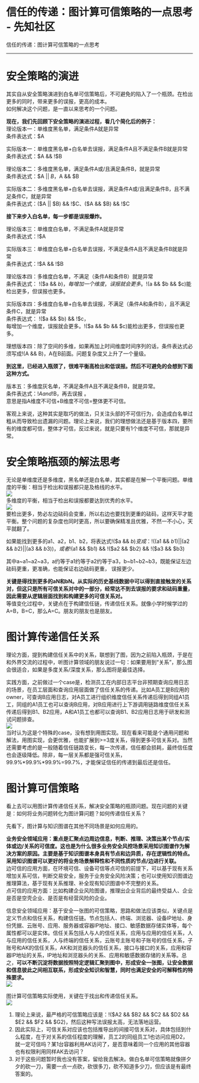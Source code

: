 

# 信任的传递：图计算可信策略的一点思考 - 先知社区

信任的传递：图计算可信策略的一点思考

- - -

# 安全策略的演进

其实自从安全策略演进到白名单可信策略后，不可避免的陷入了一个瓶颈。在检出更多的同时，带来更多的误报，更高的成本。  
如何解决这个问题，是一直以来思考的一个问题。

**现在，我们先回顾下安全策略的演进过程，看几个简化后的例子：**  
理论版本一：单维度黑名单，满足条件A就是异常  
条件表达式：$A

实际版本一：单维度黑名单+白名单去误报，满足条件A且不满足条件B就是异常  
条件表达式：$A && !$B

理论版本二：多维度黑名单，满足条件A或/且满足条件B，就是异常  
条件表达式：$A || $B，$A && $B

实际版本二：多维度黑名单+白名单去误报，满足条件A或/且满足条件B，且不满足条件C，就是异常  
条件表达式：($A || $B) && !$C、($A && $B) && !$C

**接下来步入白名单，每一步都是误报爆炸。**

理论版本三：单维度白名单，不满足条件A就是异常  
条件表达式：!$A

实际版本三：单维度白名单+白名单去误报，不满足条件A且不满足条件B就是异常  
条件表达式：!$A && !$B

理论版本四：多维度白名单，不满足（条件A和条件B）就是异常  
条件表达式： !($a && $b)，  
每增加一个维度，误报就会更多。!($a && $b && $c)能检出更多，但误报也更多。

实际版本四：多维度白名单+白名单去误报，不满足（条件A和条件B），且不满足条件C，就是异常  
条件表达式： !($a && $b) && !$c，  
每增加一个维度，误报就会更多。!($a && $b && $c)能检出更多，但误报也更多。

理想版本四：除了空间的多维，如果再加上时间维度时间序列的话，条件表达式必须写成!(A && B)，A在B前面。问题复杂度又上升了一个量级。

**到这里，已经进入瓶颈了，很难平衡高检出和低误报。然后不可避免的会想到下面这种方式。**

版本五：多维度灰名单，不满足条件A且不满足条件B，就是异常。  
条件表达式：!$A and !$B，再去误报 。  
意思是指A维度不可信+B维度不可信=整体更不可信。

客观上来说，这种其实是取巧的做法，只关注头部的不可信行为，会造成白名单过粗从而导致检出遗漏的问题。理论上来说，我们的理想做法还是基于版本四，要所有的维度都可信，整体才可信，反过来说，就是只要有1个维度不可信，那就是异常。

# 安全策略瓶颈的解法思考

无论是单维度还是多维度，黑名单还是白名单，其实都是在解一个平衡问题。单维度的平衡：相当于检出和误报都只是及格线的水平。  
[![](assets/1705902995-f88f10d17f05eeb07d60a007c5ad53fb.png)](https://xzfile.aliyuncs.com/media/upload/picture/20240120203936-f8729350-b790-1.png)  
多维度的平衡，相当于检出和误报都要达到优秀的水平。  
[![](assets/1705902995-b300d90c39a0ab6aec84724335df9cfa.png)](https://xzfile.aliyuncs.com/media/upload/picture/20240120203953-02b4f902-b791-1.png)  
要检出更多，势必左边砝码会变重，所以右边也要找到更重的砝码，这样天平才能平衡。整个问题的复杂度也同时更高，所以要确保精准且优雅，不然一不小心，天平就翻了。

如果能找到更多的a1、a2，b1、b2，将表达式!($a && $b)变成：  
!(($a1 && $b1) || ($a2 && $b2) || ($a3 && $b3))，或者!($a1 && $b1) && !($a2 && $b2) && !($a3 && $b3)

其中a~a1~a2~a3，a约等于a1约等于a2约等于a3，b~b1~b2~b3，既能保证左边砝码更重，更准确，也能保证右边砝码更重， 误报更少。

**关键是得找到更多的aN和bN。从实际的历史基线数据中可以得到直接触发的关系对，但这只是所有可信关系对中的一部分，经常达不到去误报的要求和砝码重量，因此需要从逻辑层面找到和构建更多的可信关系对。**  
等值变化过程中，关键点在于构建信任链，传递信任关系。就像小学时候学过的A=B，B=C，那么A=C。朋友的朋友也是朋友。

# 图计算传递信任关系

理论方面，提到构建信任关系中的关系，联想到了图，因为之前陷入瓶颈，于是在和外界交流的过程中，听图计算领域的朋友说过一句：如果要用到“关系”，那么图会很适合，如果是多度关系/深度关系，那么图将是最佳选择。

实践方面，之前做过一个case是，检测员工在内部日志平台非预期查询应用日志的场景，在员工层面和查询应用层面做了信任关系的传递。比如A员工是B应用的owner，可查询B应用日志，对A员工进行组织维度信任关系传递后得到同组A1员工，同组的A1员工也可以查询B应用，对B应用进行上下游调用链路维度信任关系传递后得到B1、B2应用，A和A1员工也都可以查询B1、B2应用日志用于研发和测试问题排查。  
[![](assets/1705902995-46cee568f32fbd5bb8887b1003ee1aab.png)](https://xzfile.aliyuncs.com/media/upload/picture/20240120204046-21d9f2ec-b791-1.png)  
当时认为这是个特殊的case，没有想到用图实现。现在看来可能是个通用问题和解法，用图实现，会更优雅，也能扩展到>=3度关系，得到更多可信关系对。当然还需要考虑的是一般随着信任链路变长，每一次传递，信任都会损耗，最终信任度也会逐级降低。除非，每一层关系都是强可信关系，99.9%*99.9%*99.9%=99.7%，才能保证信任的传递到最后还是信任。

# 图计算可信策略

看上去可以用图计算传递信任关系，解决安全策略的瓶颈问题。现在问题的关键是：如何将业务问题转化为图计算问题？如何传递信任关系？

先看下，图计算与知识图谱在其他不同场景是如何应用的。

**业务安全领域应用：重点是汇聚点边周边信息，判断、推理、决策出某个节点/实体或边/关系的可信度。这也是为什么很多业务安全风控场景采用知识图谱作为解决方案的原因。主要是基于知识图谱本身具有节点和边异质，存在逻辑性的特点。采用知识图谱可以更好的将业务场景解释性和不同性质的节点/边进行关联。**  
边可信的应用方面，在环境可信、设备可信等点可信的前提下，可以基于现有关系增加关系可信，判断交易安全，服务于业务安全风险决策；也可以使用知识图谱边推理算法，基于现有关系推理、补全现有知识图谱中不完整的关系。  
点可信的应用方面：比如构建企业风险图谱，推理出企业背后的最终受益人、企业是否是空壳企业、是否是有经营风险的企业。

信息安全领域应用：基于安全一张图的可信策略，思路和做法应该类似，关键点是定义节点和信任关系，构建信任链。节点包括人、终端、浏览器、设备IP地址、身份凭据、云账号、应用、服务器或容器IP地址、接口、敏感数据存储实体等，每个属性都可以是实体。信任关系包括人与人的信任关系，应用与应用的信任关系，人与应用的信任关系，人与终端的信任关系，云账号主账号和子账号的信任关系，子账号和AK的信任关系，AK和浏览器头的信任关系，接口与接口的关系，应用和容器IP地址的关系，IP地址和浏览器头的关系、应用和敏感数据存储的关系等。总之，**可以不断沉淀将数据按照特定逻辑汇聚到图中，形成安全一张图，让安全数据和信息彼此之间相互联系，形成安全知识和智慧，同时也满足安全的可解释性的特殊要求。**  
[![](assets/1705902995-9881433b6f9289ec548dd4d6405ecf79.webp)](https://xzfile.aliyuncs.com/media/upload/picture/20240120204116-343b84d2-b791-1.webp)

图计算可信策略实际使用，关键在于找出和传递信任关系。  
[![](assets/1705902995-a0e96a1807eebe7165f407dd5b6c01af.png)](https://xzfile.aliyuncs.com/media/upload/picture/20240120204140-41fae1da-b791-1.png)

1.  理论上来说，最严格的可信策略应该是：!($A2 && $B2 && $C2 && $D2 && $E2 && $F2 && $G2)，然后这种写法误报太高，无法落地运营。
2.  因此实际上，可信关系对应该也包括推导出的间接可信关系对，具体包括到什么程度，在于对关系的信任程度的理解，员工2的同组员工1也访问应用D2，就一定可信吗？某1台容器利用AK访问了，是否意味着同一个应用的其他容器也有权限利用同样AK去访问？
3.  对于这些问题暂时我也没有答案，留给我去解决。做白名单可信策略就像拼夕夕的砍一刀，需要一点一点砍，砍很多刀，砍不知道多少刀，但应该是有最终答案的。
